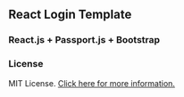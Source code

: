 ## React Login Template

### React.js + Passport.js + Bootstrap

### License

MIT License. [Click here for more information.](LICENSE.md)


